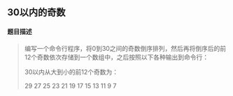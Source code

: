 ## 30以内的奇数

#### 题目描述

> 编写一个命令行程序，将0到30之间的奇数倒序排列，然后再将倒序后的前12个奇数依次存储到一个数组中，之后按照以下各种输出到命令行： 
>
> 30以内从大到小的前12个奇数为：
>
>  29 27 25 23 21 19 17 15 13 11 9 7